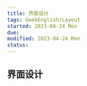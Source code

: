 ```yaml
---
title: 界面设计
tags: GeekEnglish/Layout
started: 2023-04-24 Mon
due: 
modified: 2023-04-24 Mon
status: 
---
```

## 界面设计
